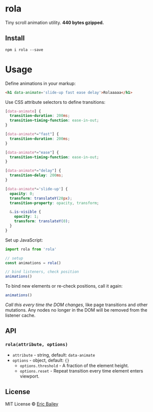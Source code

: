 # rola
Tiny scroll animation utility. **440 bytes gzipped.**

## Install
```
npm i rola --save
```

# Usage
Define animations in your markup:
```html
<h1 data-animate='slide-up fast ease delay'>Rolaaaaa</h1>
```

Use CSS attribute selectors to define transitions:
```css
[data-animate] {
  transition-duration: 200ms;
  transition-timing-function: ease-in-out;
}

[data-animate*="fast"] {
  transition-duration: 200ms;
}

[data-animate*="ease"] {
  transition-timing-function: ease-in-out;
}

[data-animate*="delay"] {
  transition-delay: 200ms;
}

[data-animate*='slide-up'] {
  opacity: 0;
  transform: translateY(20px);
  transition-property: opacity, transform;

  &.is-visible {
    opacity: 1;
    transform: translateY(0);
  }
}
```

Set up JavaScript:
```javascript
import rola from 'rola'

// setup
const animations = rola()

// bind listeners, check position
animations()
```
To bind new elements or re-check positions, call it again:
```javascript
animations()
```
*Call this every time the DOM changes*, like page transitions and other
mutations. Any nodes no longer in the DOM will be removed from the listener
cache.

## API
### `rola(attribute, options)`
- `attribute` - string, default: `data-animate`
- `options` - object, default: `{}`
  - `options.threshold` - A fraction of the element height.
  - `options.reset` - Repeat transition every time element enters viewport.

## License
MIT License © [Eric Bailey](https://estrattonbailey.com)
